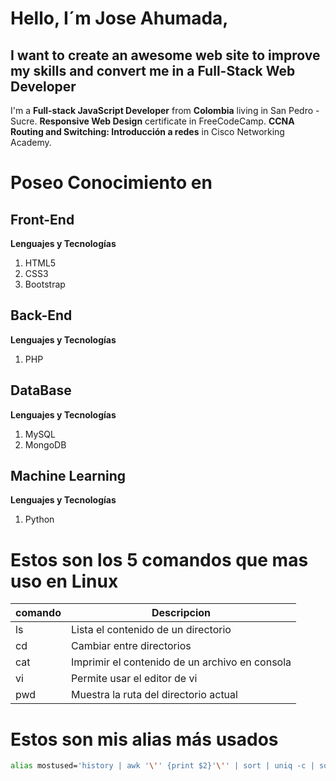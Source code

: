 
# Hello, I´m Jose Ahumada,
## I want to create an awesome web site to improve my skills and convert me in a Full-Stack Web Developer
I'm a **Full-stack JavaScript Developer** from **Colombia** living in San Pedro - Sucre.
**Responsive Web Design** certificate in FreeCodeCamp.
**CCNA Routing and Switching: Introducción a redes** in Cisco Networking Academy.

# Poseo Conocimiento en
## Front-End 
**Lenguajes y Tecnologías**

1. HTML5
2. CSS3
3. Bootstrap

## Back-End
**Lenguajes y Tecnologías**

1. PHP

## DataBase 
**Lenguajes y Tecnologías**

1. MySQL
2. MongoDB

## Machine Learning
**Lenguajes y Tecnologías**

1. Python

# Estos son los 5 comandos que mas uso en Linux
| comando | Descripcion                                   |
|---------|-----------------------------------------------|
| ls      | Lista el contenido de un directorio           |
| cd      | Cambiar entre directorios                     |
| cat     | Imprimir el contenido de un archivo en consola|
| vi      | Permite usar el editor de vi                  |
| pwd     | Muestra la ruta del directorio actual         |

# Estos son mis alias más usados

```bash
alias mostused='history | awk '\'' {print $2}'\'' | sort | uniq -c | sort -nr | head -n 10'
```
